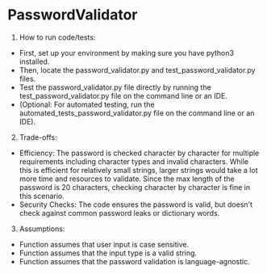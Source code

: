 # PasswordValidator

1. How to run code/tests:
- First, set up your environment by making sure you have python3 installed.
- Then, locate the password_validator.py and test_password_validator.py files.
- Test the password_validator.py file directly by running the test_password_validator.py file on the command line or an IDE.
- (Optional: For automated testing, run the automated_tests_password_validator.py file on the command line or an IDE).
2. Trade-offs:
- Efficiency: The password is checked character by character for multiple requirements including character types and invalid characters. While this is efficient for relatively small strings, larger strings would take a lot more time and resources to validate. Since the max length of the password is 20 characters, checking character by character is fine in this scenario.
- Security Checks: The code ensures the password is valid, but doesn't check against common password leaks or dictionary words.
3. Assumptions:
- Function assumes that user input is case sensitive.
- Function assumes that the input type is a valid string.
- Function assumes that the password validation is language-agnostic.
